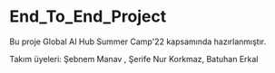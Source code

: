 # End_To_End_Project
Bu proje Global AI Hub Summer Camp'22 kapsamında hazırlanmıştır. 


Takım üyeleri: 
Şebnem Manav , Şerife Nur Korkmaz, Batuhan Erkal
